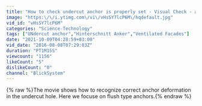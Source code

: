 ```yaml
---
title: "How to check undercut anchor is properly set - Visual Check - a safety confirmation"
image: "https:\/\/i.ytimg.com\/vi\/vHsSY7lcP6M\/hqdefault.jpg"
vid_id: "vHsSY7lcP6M"
categories: "Science-Technology"
tags: ["UNdercut anchor","Hinterschnitt Anker","Ventilated Facades"]
date: "2021-10-09T04:28:59+03:00"
vid_date: "2016-08-08T07:29:03Z"
duration: "PT1M15S"
viewcount: "1156"
likeCount: "5"
dislikeCount: "0"
channel: "BlickSystem"
---
```

{% raw %}The movie shows how to recognize correct anchor deformation in the undercut hole. Here we focuse on flush type anchors.{% endraw %}
